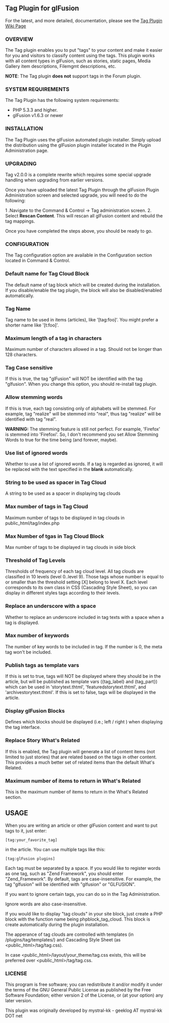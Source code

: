 ## Tag Plugin for glFusion

For the latest, and more detailed, documentation, please see the [Tag Plugin Wiki Page](https://www.glfusion.org/wiki/glfusion:plugins:tag:start)

### OVERVIEW

The Tag plugin enables you to put "tags" to your content and make it easier for you and visitors to classify content using the tags. This plugin works with all content types in glFusion, such as stories, static pages, Media Gallery item descriptions, Filemgmt descriptions, etc.

**NOTE**: The Tag plugin **does not** support tags in the Forum plugin.

### SYSTEM REQUIREMENTS

The Tag Plugin has the following system requirements:

* PHP 5.3.3 and higher.
* glFusion v1.6.3 or newer

### INSTALLATION

The Tag Plugin uses the glFusion automated plugin installer. Simply upload the distribution using the glFusion plugin installer located in the Plugin Administration page.

### UPGRADING

Tag v2.0.0 is a complete rewrite which requires some special upgrade handling when upgrading from earlier versions.

Once you have uploaded the latest Tag Plugin through the glFusion Plugin Administration screen and selected upgrade, you will need to do the following:

1 .Navigate to the Command & Control -> Tag administration screen.
2. Select **Rescan Content**. This will rescan all glFusion content and rebuild the tag mappings.

Once you have completed the steps above, you should be ready to go.

### CONFIGURATION

The Tag configuration option are available in the Configuration section located in  Command & Control.

### Default name for Tag Cloud Block

The default name of tag block which will be created during the installation. If you  disable/enable the tag plugin, the block will also be disabled/enabled automatically.


### Tag Name

Tag name to be used in items (articles), like '[tag:foo]'. You might prefer a shorter name like '[t:foo]'.

### Maximum length of a tag in characters

Maximum number of characters allowed in a tag. Should not be longer than 128 characters.


### Tag Case sensitive

If this is true, the tag "glFusion" will NOT be identified with the tag "glfusion". When you change this option, you should re-install tag plugin.


### Allow stemming words

If this is true, each tag consisting only of alphabets will be stemmed. For example, tag "realize" will be stemmed into "real", thus tag "realize" will be identified with tag "real".

**WARNING:** The stemming feature is still not perfect. For example, 'Firefox' is stemmed into 'Firefoxi'. So, I don't recommend you set Allow Stemming Words to true for the time being (and forever, maybe).

### Use list of ignored words

Whether to use a list of ignored words. If a tag is regarded as ignored, it will be replaced with the text specified in the **blank** automatically.

### String to be used as spacer in Tag Cloud

A string to be used as a spacer in displaying tag clouds

### Max number of tags in Tag Cloud

Maximum number of tags to be displayed in tag clouds in public_html/tag/index.php

### Max Number of tgas in Tag Cloud Block

Max number of tags to be displayed in tag clouds in side block

### Threshold of Tag Levels

Thresholds of frequency of each tag cloud level. All tag clouds are classified in 10 levels (level 0..level 9). Those tags whose number is equal to or smaller than the  threshold setting [X] belong to level X. Each level corresponds to its own class in CSS (Cascading Style Sheet), so you can display in different styles tags according to their levels.

### Replace an underscore with a space

Whether to replace an underscore included in tag texts with a space when a tag is displayed.

### Max number of keywords

The number of key words to be included in <meta name="keywords" content="foo,bar"> tag. If the number is 0, the meta tag won't be included.

### Publish tags as template vars

If this is set to true, tags will NOT be displayed where they should be in the article, but will be published as template vars ({tag_label} and {tag_part}) which can be used in 'storytext.thtml', 'featuredstorytext.thtml', and 'archivestorytext.thtml'. If this is set to false, tags will be displayed in the article.

### Display glFusion Blocks

Defines which blocks should be displayed (i.e.; left / right ) when displaying the tag interface.

### Replace Story What's Related

If this is enabled, the Tag plugin will generate a list of content items (not limited to just stories) that are related based on the tags in other content. This provides a much better set of related items than the default What's Related.

### Maximum number of items to return in What's Related

This is the maximum number of items to return in the What's Related section.


## USAGE

When you are writing an article or other glFusion content and want to put tags to it, just enter:

    [tag:your_favorite_tag]

in the article. You can use multiple tags like this:

    [tag:glFusion plugins]

Each tag must be separated by a space. If you would like to register words as
one tag, such as "Zend Framework", you should enter "Zend_Framework". By
default, tags are case-insensitive. For example, the tag "glfusion" will
be identified with "glfusion" or "GLFUSION".

If you want to ignore certain tags, you can do so in the Tag Administration.

Ignore words are also case-insensitive.

If you would like to display "tag clouds" in your site block, just create a
PHP block with the function name being phpblock_tag_cloud.  This block is
create automatically during the plugin installation.

The apperance of tag clouds are controlled with templates
  (in <glfusion>/plugins/tag/templates/) and Cascading Style Sheet
  (as <public_html>/tag/tag.css).

  In case <public_html>/layout/your_theme/tag.css exists, this will be
  preferred over <public_html>/tag/tag.css.


### LICENSE

This program is free software; you can redistribute it and/or modify it under
the terms of the GNU General Public License as published by the Free Software
Foundation; either version 2 of the License, or (at your option) any later
version.

This plugin was originally developed by mystral-kk - geeklog AT mystral-kk DOT net